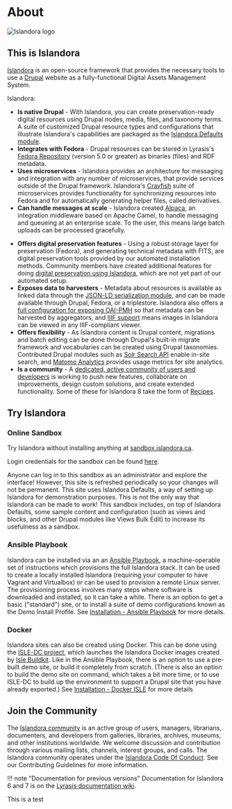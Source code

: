 # About
![Islandora logo](https://assets.website-files.com/618eb1b213a102afa83e260d/61b376b9f04ddd1f0da90edf_logo-islandora.svg)

## This is Islandora

[Islandora](https://islandora.ca) is an open-source framework that provides the necessary tools to use a [Drupal](https://www.drupal.org) website as a fully-functional Digital Assets Management System.

Islandora:

[//]: # (We should probably replace as many of the links in this section as possible with links to within this documentation, and make it clear which are internal links and which link out.)
- **Is native Drupal** - With Islandora, you can create preservation-ready digital resources using Drupal nodes, media, files, and taxonomy terms. A suite of customized Drupal resource types and configurations that illustrate Islandora's capabilities are packaged as the [Islandora Defaults module](https://github.com/Islandora/islandora_defaults).
- **Integrates with Fedora** - Drupal resources can be stored in Lyrasis's [Fedora Repository](https://wiki.duraspace.org/display/FF/Fedora+Repository+Home) (version 5.0 or greater) as binaries (files) and RDF metadata.
- **Uses microservices** - Islandora provides an architecture for messaging and integration with any number of microservices, that provide services outside of the Drupal framework. Islandora's [Crayfish](https://github.com/Islandora/crayfish) suite of microservices provides functionality for synchronizing resources into Fedora and for automatically generating helper files, called derivatives.
- **Can handle messages at scale** - Islandora created [Alpaca](https://github.com/Islandora/Alpaca), an integration middleware based on Apache Camel, to handle messaging and queueing at an enterprise scale. To the user, this means large batch uploads can be processed gracefully.

[//]: # (Allowing bulk uploads to be processed without affecting the server... would be the ideal right? but right now they're on the same server. Is just saying "scalability" ok?)

- **Offers digital preservation features** - Using a robust storage layer for preservation (Fedora), and generating technical metadata with FITS, are digital preservation tools provided by our automated installation methods. Community members have created additional features for doing [digital preservation using Islandora](https://github.com/mjordan/digital_preservation_using_islandora), which are not yet part of our automated setup. 
- **Exposes data to harvesters** - Metadata about resources is available as linked data through the [JSON-LD serialization module](https://github.com/Islandora/jsonld), and can be made available through Drupal, Fedora, or a triplestore. Islandora also offers a [full configuration for exposing OAI-PMH](https://github.com/Islandora/islandora_defaults/tree/8.x-1.x/modules/islandora_oaipmh) so that metadata can be harvested by aggregators, and [IIIF support](https://github.com/Islandora/islandora/tree/8.x-1.x/modules/islandora_iiif) means images in Islandora can be viewed in any IIIF-compliant viewer.
- **Offers flexibility** - As Islandora content is Drupal content, migrations and batch editing can be done through Drupal's built-in migrate framework and  vocabularies can be created using Drupal taxonomies. Contributed Drupal modules such as [Solr Search API](https://www.drupal.org/project/search_api_solr) enable in-site search, and [Matomo Analytics](https://www.drupal.org/project/matomo) provides usage metrics for site analytics.
- **Is a community** - A [dedicated, active community of users and developers](https://groups.google.com/forum/#!forum/islandora) is working to push new features, collaborate on improvements, design custom solutions, and create extended functionality. Some of these for Islandora 8 take the form of [Recipes](https://github.com/Islandora-Labs/Islandora-Cookbook).

## Try Islandora

### Online Sandbox

Try Islandora without installing anything at [sandbox.islandora.ca](https://sandbox.islandora.ca/).

Login credentials for the sandbox can be found [here](https://github.com/Islandora/documentation/wiki/Sandbox.Islandora.ca-online-credentials).

Anyone can log in to this sandbox as an administrator and explore the interface! However, this site is refreshed periodically so your changes will not be permanent. This site uses Islandora Defaults, a way of setting up Islandora for demonstration purposes. This is not the only way that Islandora can be made to work! This sandbox includes, on top of Islandora Defaults, some sample content and configuration (such as views and blocks, and other Drupal modules like Views Bulk Edit) to increase its usefulness as a sandbox.

### Ansible Playbook

Islandora can be installed via an an [Ansible Playbook](https://github.com/Islandora-Devops/islandora-playbook), a machine-operable set of instructions which provisions the full Islandora stack. It can be used to create a locally installed Islandora (requiring your computer to have Vagrant and Virtualbox) or can be used to provision a remote Linux server. The provisioning process involves many steps where software is downloaded and installed, so it can take a while. There is an option to get a basic ("standard") site, or to install a suite of demo configurations known as the Demo Install Profile. See [Installation - Ansible Playbook](installation/playbook) for more details.

### Docker

Islandora sites can also be created using Docker. This can be done using the [ISLE-DC project](https://github.com/Islandora-Devops/isle-dc), which launches the Islandora Docker images created by [Isle Buildkit](https://github.com/Islandora-Devops/isle-buildkit). Like in the Ansible Playbook, there is an option to use a pre-built demo site, or build it completely from scratch. (There is also an option to build the demo site on command, which takes a bit more time, or to use ISLE-DC to build up the environment to support a Drupal site that you have already exported.)  See [Installation - Docker ISLE](installation/docker-introduction) for more details

## Join the Community

The [Islandora community](https://www.islandora.ca/community) is an active group of users, managers, librarians, documenters, and developers from galleries, libraries, archives, museums, and other institutions worldwide. We welcome discussion and contribution through various mailing lists, channels, interest groups, and calls. The Islandora community operates under the [Islandora Code Of Conduct](https://www.islandora.ca/code-of-conduct). See our Contributing Guidelines for more information.


!!! note "Documentation for previous versions"
    Documentation for Islandora 6 and 7 is on the [Lyrasis documentation wiki](https://wiki.lyrasis.org/display/ISLANDORA/Start).

This is a test
